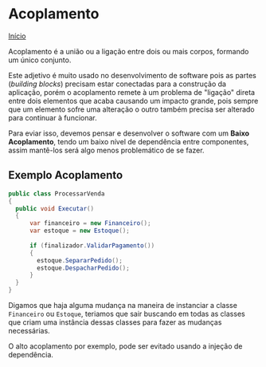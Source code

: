 # Acoplamento

[Início](../README.md)

Acoplamento é a união ou a ligação entre dois ou mais corpos, formando um único conjunto. 

Este adjetivo é muito usado no desenvolvimento de software pois as partes (*building blocks*) precisam estar conectadas para a construção da aplicação, porém o acoplamento remete à um problema de "ligação" direta entre dois elementos que acaba causando um impacto grande, pois sempre que um elemento sofre uma alteração o outro também precisa ser alterado para continuar à funcionar.

Para eviar isso, devemos pensar e desenvolver o software com um **Baixo Acoplamento**, tendo um baixo nível de dependência entre componentes, assim mantê-los será algo menos problemático de se fazer.

## Exemplo Acoplamento
```C#
public class ProcessarVenda
{
  public void Executar()
  {
      var financeiro = new Financeiro();
      var estoque = new Estoque(); 
      
      if (finalizador.ValidarPagamento())
      {
        estoque.SepararPedido();
        estoque.DespacharPedido();
      }
  }
}
```

Digamos que haja alguma mudança na maneira de instanciar a classe `Financeiro` ou `Estoque`, teriamos que sair buscando em todas as classes que criam uma instância dessas classes para fazer as mudanças necessárias.

O alto acoplamento por exemplo, pode ser evitado usando a injeção de dependência.
